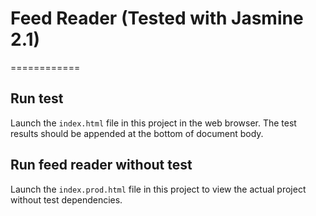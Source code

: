 # Feed Reader (Tested with Jasmine 2.1)

============

## Run test

Launch the `index.html` file in this project in the web browser. The test results should be appended at the bottom of document body.

## Run feed reader without test

Launch the `index.prod.html` file in this project to view the actual project without test dependencies.